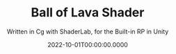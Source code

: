---
aliases:
  - ball-of-lava-shader-unity
date: '2022-10-01T00:00:00.0000'
videosNames:
  - 7.mp4
  - 6.mp4
  - 5.mp4
  - 4.mp4
  - 3.mp4
  - 2.mp4
  - 1.mp4
youtubeVideoIds:
  - r5qDHvfYG9c
title: Ball of Lava Shader
subtitle: Written in Cg with ShaderLab, for the Built-in RP in Unity
implementationDetails:
  - Using the Perlin Noise algorithm to displace vertices in the mesh, during
    the Vertex Shader Stage.
  - Using _Time to animate the Perlin Noise, also multiplying by _Displacement
    and _NoiseVelocity to control how much and how fast the noise is.
  - Displacing the uv coordinates to simulate rotation, multiplying by
    _RotationVelocity to control the speed.
  - Generating a Mesh and making sure the UV map wraps correctly, so the Perlin
    noise doesn't generate weird shapes in the mesh.
  - Lerping between colors using steps.
tags:
  - Cg
  - Built-in RP
  - ShaderLab
  - Unity
  - Vertex Shader
  - Fragment Shader
technology: UnityEngine
category: Shaders
---